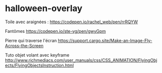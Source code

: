 # halloween-overlay

Toile avec araignées :
https://codepen.io/rachel_web/pen/rrRQYW

Fantômes
https://codepen.io/ste-vg/pen/gwyGpm

Pierre qui traverse l'écran
https://support.cargo.site/Make-an-Image-Fly-Across-the-Screen

Tuto objet volant avec keyframe
http://www.richmediacs.com/user_manuals/css/CSS_ANIMATION/FlyingObjects/FlyingObjectsInstruction.html